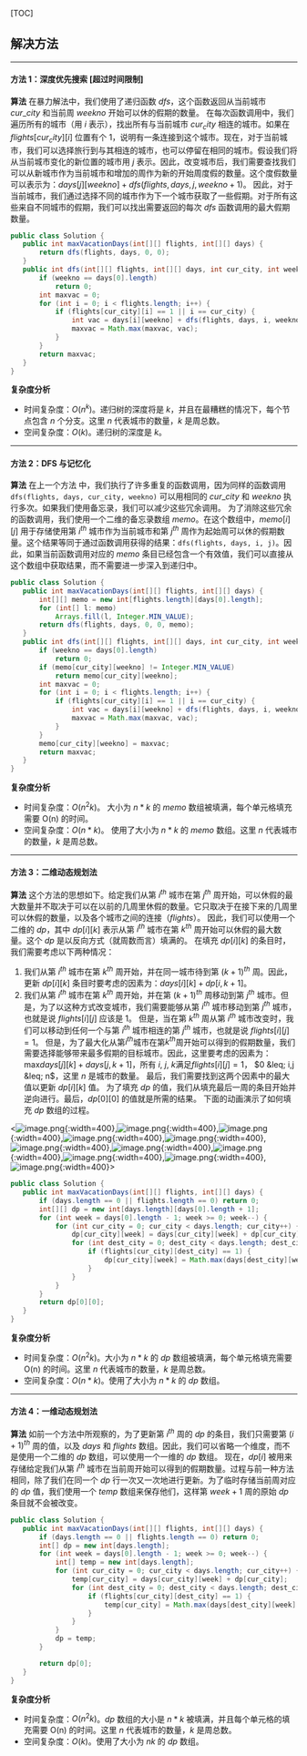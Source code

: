 [TOC]

## 解决方法

---

#### 方法 1：深度优先搜索 [超过时间限制]

 **算法**
 在暴力解法中，我们使用了递归函数 $dfs$，这个函数返回从当前城市 $cur\_city$ 和当前周 $weekno$ 开始可以休的假期的数量。
 在每次函数调用中，我们遍历所有的城市（用 $i$ 表示），找出所有与当前城市 $cur_city$ 相连的城市。如果在 $flights[cur_city][i]$ 位置有个 1，说明有一条连接到这个城市。现在，对于当前城市，我们可以选择旅行到与其相连的城市，也可以停留在相同的城市。假设我们将从当前城市变化的新位置的城市用 $j$ 表示。因此，改变城市后，我们需要查找我们可以从新城市作为当前城市和增加的周作为新的开始周度假的数量。这个度假数量可以表示为：$days[j][weekno] + dfs(flights, days, j, weekno + 1)$。
 因此，对于当前城市，我们通过选择不同的城市作为下一个城市获取了一些假期。对于所有这些来自不同城市的假期，我们可以找出需要返回的每次 $dfs$ 函数调用的最大假期数量。

 ```Java [solution]
public class Solution {
    public int maxVacationDays(int[][] flights, int[][] days) {
        return dfs(flights, days, 0, 0);
    }
    public int dfs(int[][] flights, int[][] days, int cur_city, int weekno) {
        if (weekno == days[0].length)
            return 0;
        int maxvac = 0;
        for (int i = 0; i < flights.length; i++) {
            if (flights[cur_city][i] == 1 || i == cur_city) {
                int vac = days[i][weekno] + dfs(flights, days, i, weekno + 1);
                maxvac = Math.max(maxvac, vac);
            }
        }
        return maxvac;
    }
}
 ```

 **复杂度分析**

* 时间复杂度：$O(n^k)$。递归树的深度将是 $k$，并且在最糟糕的情况下，每个节点包含 $n$ 个分支。这里 $n$ 代表城市的数量，$k$ 是周总数。
* 空间复杂度：$O(k)$。递归树的深度是 $k$。

---

#### 方法 2：DFS 与记忆化

 **算法**
 在上一个方法 中，我们执行了许多重复的函数调用，因为同样的函数调用 `dfs(flights, days, cur_city, weekno)` 可以用相同的 $cur\_city$ 和 $weekno$ 执行多次。如果我们使用备忘录，我们可以减少这些冗余调用。
 为了消除这些冗余的函数调用，我们使用一个二维的备忘录数组 $memo$。在这个数组中，$memo[i][j]$ 用于存储使用第 $i^{th}$ 城市作为当前城市和第 $j^{th}$ 周作为起始周可以休的假期数量。这个结果等同于通过函数调用获得的结果：`dfs(flights, days, i, j)`。因此，如果当前函数调用对应的 $memo$ 条目已经包含一个有效值，我们可以直接从这个数组中获取结果，而不需要进一步深入到递归中。

 ```Java [solution]
public class Solution {
    public int maxVacationDays(int[][] flights, int[][] days) {
        int[][] memo = new int[flights.length][days[0].length];
        for (int[] l: memo)
            Arrays.fill(l, Integer.MIN_VALUE);
        return dfs(flights, days, 0, 0, memo);
    }
    public int dfs(int[][] flights, int[][] days, int cur_city, int weekno, int[][] memo) {
        if (weekno == days[0].length)
            return 0;
        if (memo[cur_city][weekno] != Integer.MIN_VALUE)
            return memo[cur_city][weekno];
        int maxvac = 0;
        for (int i = 0; i < flights.length; i++) {
            if (flights[cur_city][i] == 1 || i == cur_city) {
                int vac = days[i][weekno] + dfs(flights, days, i, weekno + 1, memo);
                maxvac = Math.max(maxvac, vac);
            }
        }
        memo[cur_city][weekno] = maxvac;
        return maxvac;
    }
}
 ```

 **复杂度分析**

* 时间复杂度：$O(n^2k)$。 大小为 $n*k$ 的 $memo$ 数组被填满，每个单元格填充需要 O(n) 的时间。
* 空间复杂度：$O(n*k)$。 使用了大小为 $n*k$ 的 $memo$ 数组。这里 $n$ 代表城市的数量，$k$ 是周总数。

---

#### 方法 3：二维动态规划法

 **算法**
 这个方法的思想如下。给定我们从第 $i^{th}$ 城市在第 $j^{th}$ 周开始，可以休假的最大数量并不取决于可以在以前的几周里休假的数量。它只取决于在接下来的几周里可以休假的数量，以及各个城市之间的连接（$flights$）。
 因此，我们可以使用一个二维的 $dp$，其中 $dp[i][k]$ 表示从第 $i^{th}$ 城市在第 $k^{th}$ 周开始可以休假的最大数量。这个 $dp$ 是以反向方式（就周数而言）填满的。
 在填充 $dp[i][k]$ 的条目时，我们需要考虑以下两种情况：

1. 我们从第 $i^{th}$ 城市在第 $k^{th}$ 周开始，并在同一城市待到第 $(k+1)^{th}$ 周。因此，更新 $dp[i][k]$ 条目时要考虑的因素为：$days[i][k] + dp[i, k+1]$。
2. 我们从第 $i^{th}$ 城市在第 $k^{th}$ 周开始，并在第 $(k+1)^{th}$ 周移动到第 $j^{th}$ 城市。但是，为了以这种方式改变城市，我们需要能够从第 $i^{th}$ 城市移动到第 $j^{th}$ 城市，也就是说 $flights[i][j]$ 应该是 1。
 但是，当在第 $k^{th}$ 周从第 $i^{th}$ 城市改变时，我们可以移动到任何一个与第 $i^{th}$ 城市相连的第 $j^{th}$ 城市，也就是说 $flights[i][j]=1$。 但是，为了最大化从第$i^{th}$城市在第$k^{th}$周开始可以得到的假期数量，我们需要选择能够带来最多假期的目标城市。因此，这里要考虑的因素为：$\text{max}days[j][k] + days[j, k+1]$，所有 $i$, $j$, $k$满足$flights[i][j] = 1$， $0 &leq; i,j &leq; n$，这里 $n$ 是城市的数量。
  最后，我们需要找到这两个因素中的最大值以更新 $dp[i][k]$ 值。
  为了填充 $dp$ 的值，我们从填充最后一周的条目开始并逆向进行。最后，$dp[0][0]$ 的值就是所需的结果。
  下面的动画演示了如何填充 $dp$ 数组的过程。

 <![image.png](https://pic.leetcode.cn/1692170218-LXcQAo-image.png){:width=400},![image.png](https://pic.leetcode.cn/1692170222-YmnFWs-image.png){:width=400},![image.png](https://pic.leetcode.cn/1692170225-abZoHD-image.png){:width=400},![image.png](https://pic.leetcode.cn/1692170228-zdLweM-image.png){:width=400},![image.png](https://pic.leetcode.cn/1692170231-hhQbNs-image.png){:width=400},![image.png](https://pic.leetcode.cn/1692170234-mRWDJN-image.png){:width=400},![image.png](https://pic.leetcode.cn/1692170237-belNha-image.png){:width=400},![image.png](https://pic.leetcode.cn/1692170240-cZQzaN-image.png){:width=400},![image.png](https://pic.leetcode.cn/1692170242-UXihcO-image.png){:width=400},![image.png](https://pic.leetcode.cn/1692170245-jKXHxV-image.png){:width=400},![image.png](https://pic.leetcode.cn/1692170248-SPnZNY-image.png){:width=400}>

 ```Java [solution]
public class Solution {
    public int maxVacationDays(int[][] flights, int[][] days) {
        if (days.length == 0 || flights.length == 0) return 0;
        int[][] dp = new int[days.length][days[0].length + 1];
        for (int week = days[0].length - 1; week >= 0; week--) {
            for (int cur_city = 0; cur_city < days.length; cur_city++) {
                dp[cur_city][week] = days[cur_city][week] + dp[cur_city][week + 1];
                for (int dest_city = 0; dest_city < days.length; dest_city++) {
                    if (flights[cur_city][dest_city] == 1) {
                        dp[cur_city][week] = Math.max(days[dest_city][week] + dp[dest_city][week + 1], dp[cur_city][week]);
                    }
                }
            }
        }
        return dp[0][0];
    }
}
 ```

 **复杂度分析**

* 时间复杂度：$O(n^2k)$。大小为 $n*k$ 的 $dp$ 数组被填满，每个单元格填充需要 O(n) 的时间。这里 $n$ 代表城市的数量，$k$ 是周总数。
* 空间复杂度：$O(n*k)$。使用了大小为 $n*k$ 的 $dp$ 数组。

---

#### 方法 4：一维动态规划法

 **算法**
 如前一个方法中所观察的，为了更新第 $i^{th}$ 周的 $dp$ 的条目，我们只需要第 $(i+1)^{th}$ 周的值，以及 $days$ 和 $flights$ 数组。因此，我们可以省略一个维度，而不是使用一个二维的 $dp$ 数组，可以使用一个一维的 $dp$ 数组。
 现在，$dp[i]$ 被用来存储给定我们从第 $i^{th}$ 城市在当前周开始可以得到的假期数量。过程与前一种方法相同，除了我们在同一个 $dp$ 行一次又一次地进行更新。为了临时存储当前周对应的 $dp$ 值，我们使用一个 $temp$ 数组来保存他们，这样第 $week+1$ 周的原始 $dp$ 条目就不会被改变。

 ```Java [solution]
public class Solution {
    public int maxVacationDays(int[][] flights, int[][] days) {
        if (days.length == 0 || flights.length == 0) return 0;
        int[] dp = new int[days.length];
        for (int week = days[0].length - 1; week >= 0; week--) {
            int[] temp = new int[days.length];
            for (int cur_city = 0; cur_city < days.length; cur_city++) {
                temp[cur_city] = days[cur_city][week] + dp[cur_city];
                for (int dest_city = 0; dest_city < days.length; dest_city++) {
                    if (flights[cur_city][dest_city] == 1) {
                        temp[cur_city] = Math.max(days[dest_city][week] + dp[dest_city], temp[cur_city]);
                    }
                }
            }
            dp = temp;
        }

        return dp[0];
    }
}
 ```

 **复杂度分析**

* 时间复杂度：$O(n^2k)$。$dp$ 数组的大小是 $n*k$ 被填满，并且每个单元格的填充需要 O(n) 的时间。这里 $n$ 代表城市的数量，$k$ 是周总数。
* 空间复杂度：$O(k)$。使用了大小为 $nk$ 的 $dp$ 数组。
